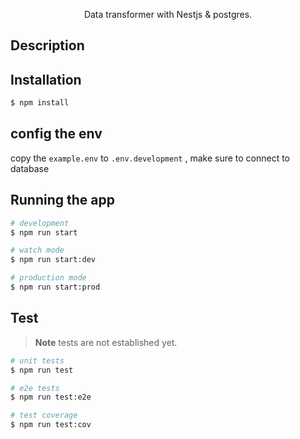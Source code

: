 <p align="center">Data transformer with Nestjs & postgres.</p>

## Description

## Installation

```bash
$ npm install
```

## config the env

copy the `example.env` to `.env.development` , make sure to connect to database

## Running the app

```bash
# development
$ npm run start

# watch mode
$ npm run start:dev

# production mode
$ npm run start:prod
```

## Test

> **Note**
> tests are not established yet.

```bash
# unit tests
$ npm run test

# e2e tests
$ npm run test:e2e

# test coverage
$ npm run test:cov
```
